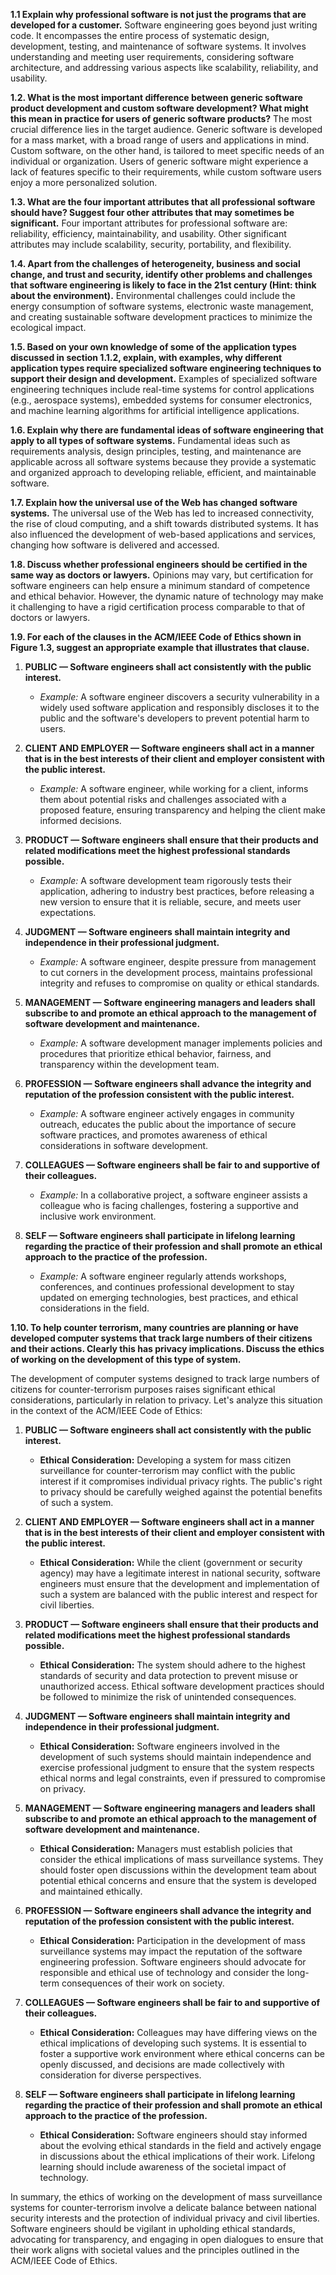 **1.1 Explain why professional software is not just the programs that are developed for a customer.**
	Software engineering goes beyond just writing code. It encompasses the entire process of systematic design, development, testing, and maintenance of software systems. It involves understanding and meeting user requirements, considering software architecture, and addressing various aspects like scalability, reliability, and usability.

**1.2. What is the most important difference between generic software product development and custom software development? What might this mean in practice for users of generic software products?**
	The most crucial difference lies in the target audience. Generic software is developed for a mass market, with a broad range of users and applications in mind. Custom software, on the other hand, is tailored to meet specific needs of an individual or organization. Users of generic software might experience a lack of features specific to their requirements, while custom software users enjoy a more personalized solution.

**1.3. What are the four important attributes that all professional software should have? Suggest four other attributes that may sometimes be significant.**
	Four important attributes for professional software are: reliability, efficiency, maintainability, and usability. Other significant attributes may include scalability, security, portability, and flexibility.

**1.4. Apart from the challenges of heterogeneity, business and social change, and trust and security, identify other problems and challenges that software engineering is likely to face in the 21st century (Hint: think about the environment).**
	Environmental challenges could include the energy consumption of software systems, electronic waste management, and creating sustainable software development practices to minimize the ecological impact.

**1.5. Based on your own knowledge of some of the application types discussed in section 1.1.2, explain, with examples, why different application types require specialized software engineering techniques to support their design and development.**
	Examples of specialized software engineering techniques include real-time systems for control applications (e.g., aerospace systems), embedded systems for consumer electronics, and machine learning algorithms for artificial intelligence applications.

**1.6. Explain why there are fundamental ideas of software engineering that apply to all types of software systems.**
	Fundamental ideas such as requirements analysis, design principles, testing, and maintenance are applicable across all software systems because they provide a systematic and organized approach to developing reliable, efficient, and maintainable software.

**1.7. Explain how the universal use of the Web has changed software systems.**
	The universal use of the Web has led to increased connectivity, the rise of cloud computing, and a shift towards distributed systems. It has also influenced the development of web-based applications and services, changing how software is delivered and accessed.

**1.8. Discuss whether professional engineers should be certified in the same way as doctors or lawyers.**
	Opinions may vary, but certification for software engineers can help ensure a minimum standard of competence and ethical behavior. However, the dynamic nature of technology may make it challenging to have a rigid certification process comparable to that of doctors or lawyers.

**1.9. For each of the clauses in the ACM/IEEE Code of Ethics shown in Figure 1.3, suggest an appropriate example that illustrates that clause.**
1. **PUBLIC — Software engineers shall act consistently with the public interest.**
    
    - _Example:_ A software engineer discovers a security vulnerability in a widely used software application and responsibly discloses it to the public and the software's developers to prevent potential harm to users.
2. **CLIENT AND EMPLOYER — Software engineers shall act in a manner that is in the best interests of their client and employer consistent with the public interest.**
    
    - _Example:_ A software engineer, while working for a client, informs them about potential risks and challenges associated with a proposed feature, ensuring transparency and helping the client make informed decisions.
3. **PRODUCT — Software engineers shall ensure that their products and related modifications meet the highest professional standards possible.**
    
    - _Example:_ A software development team rigorously tests their application, adhering to industry best practices, before releasing a new version to ensure that it is reliable, secure, and meets user expectations.
4. **JUDGMENT — Software engineers shall maintain integrity and independence in their professional judgment.**
    
    - _Example:_ A software engineer, despite pressure from management to cut corners in the development process, maintains professional integrity and refuses to compromise on quality or ethical standards.
5. **MANAGEMENT — Software engineering managers and leaders shall subscribe to and promote an ethical approach to the management of software development and maintenance.**
    
    - _Example:_ A software development manager implements policies and procedures that prioritize ethical behavior, fairness, and transparency within the development team.
6. **PROFESSION — Software engineers shall advance the integrity and reputation of the profession consistent with the public interest.**
    
    - _Example:_ A software engineer actively engages in community outreach, educates the public about the importance of secure software practices, and promotes awareness of ethical considerations in software development.
7. **COLLEAGUES — Software engineers shall be fair to and supportive of their colleagues.**
    
    - _Example:_ In a collaborative project, a software engineer assists a colleague who is facing challenges, fostering a supportive and inclusive work environment.
8. **SELF — Software engineers shall participate in lifelong learning regarding the practice of their profession and shall promote an ethical approach to the practice of the profession.**
    
    - _Example:_ A software engineer regularly attends workshops, conferences, and continues professional development to stay updated on emerging technologies, best practices, and ethical considerations in the field.


**1.10. To help counter terrorism, many countries are planning or have developed computer systems that track large numbers of their citizens and their actions. Clearly this has privacy implications. Discuss the ethics of working on the development of this type of system.**

The development of computer systems designed to track large numbers of citizens for counter-terrorism purposes raises significant ethical considerations, particularly in relation to privacy. Let's analyze this situation in the context of the ACM/IEEE Code of Ethics:

1. **PUBLIC — Software engineers shall act consistently with the public interest.**
    
    - **Ethical Consideration:** Developing a system for mass citizen surveillance for counter-terrorism may conflict with the public interest if it compromises individual privacy rights. The public's right to privacy should be carefully weighed against the potential benefits of such a system.
2. **CLIENT AND EMPLOYER — Software engineers shall act in a manner that is in the best interests of their client and employer consistent with the public interest.**
    
    - **Ethical Consideration:** While the client (government or security agency) may have a legitimate interest in national security, software engineers must ensure that the development and implementation of such a system are balanced with the public interest and respect for civil liberties.
3. **PRODUCT — Software engineers shall ensure that their products and related modifications meet the highest professional standards possible.**
    
    - **Ethical Consideration:** The system should adhere to the highest standards of security and data protection to prevent misuse or unauthorized access. Ethical software development practices should be followed to minimize the risk of unintended consequences.
4. **JUDGMENT — Software engineers shall maintain integrity and independence in their professional judgment.**
    
    - **Ethical Consideration:** Software engineers involved in the development of such systems should maintain independence and exercise professional judgment to ensure that the system respects ethical norms and legal constraints, even if pressured to compromise on privacy.
5. **MANAGEMENT — Software engineering managers and leaders shall subscribe to and promote an ethical approach to the management of software development and maintenance.**
    
    - **Ethical Consideration:** Managers must establish policies that consider the ethical implications of mass surveillance systems. They should foster open discussions within the development team about potential ethical concerns and ensure that the system is developed and maintained ethically.
6. **PROFESSION — Software engineers shall advance the integrity and reputation of the profession consistent with the public interest.**
    
    - **Ethical Consideration:** Participation in the development of mass surveillance systems may impact the reputation of the software engineering profession. Software engineers should advocate for responsible and ethical use of technology and consider the long-term consequences of their work on society.
7. **COLLEAGUES — Software engineers shall be fair to and supportive of their colleagues.**
    
    - **Ethical Consideration:** Colleagues may have differing views on the ethical implications of developing such systems. It is essential to foster a supportive work environment where ethical concerns can be openly discussed, and decisions are made collectively with consideration for diverse perspectives.
8. **SELF — Software engineers shall participate in lifelong learning regarding the practice of their profession and shall promote an ethical approach to the practice of the profession.**
    
    - **Ethical Consideration:** Software engineers should stay informed about the evolving ethical standards in the field and actively engage in discussions about the ethical implications of their work. Lifelong learning should include awareness of the societal impact of technology.

In summary, the ethics of working on the development of mass surveillance systems for counter-terrorism involve a delicate balance between national security interests and the protection of individual privacy and civil liberties. Software engineers should be vigilant in upholding ethical standards, advocating for transparency, and engaging in open dialogues to ensure that their work aligns with societal values and the principles outlined in the ACM/IEEE Code of Ethics.

